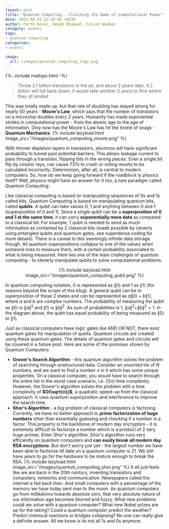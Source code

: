 ```yaml
---
layout: post
title: "Quantum Computing - Clutching the Game of Computational Power"
date: 2023-08-23 22:30:00 +0530
author: Parth Desai, Amogh Bhagwat, Srujan Wadkar
category: events
tags:
- quantum computing
categories:
- events

image:
  url: /images/quantum_computing_logo.png
---
```

{%- include mathjax.html -%}
> Throw 2.1 billion transistors in the air, and about 2 years later, 4.2 billion will fall back down, it would take another 2 years to find where they all landed.

This was totally made up, but that rate of doubling has stayed strong for nearly 50 years - **Moore's Law**, which says that the number of transistors on a microchip doubles every 2 years. Humanity has made exponential strides in computational power - from the atomic age to the age of information. Only now has the Moore's Law has hit the tiniest of snags - **Quantum Mechanics**. {% include lazyload.html image_src="/images/quantum_computing_moore.png" %}

With thinner depletion layers in transistors, electrons will have significant probability to tunnel past potential barriers. This allows leakage current to pass through a transistor, flipping bits in the wrong places. Even a single bit flip by cosmic rays, can cause 737s to crash or voting results to be calculated incorrectly. Determinism, after all, is central to modern computers. So, how do we keep going forward if the roadblock is physics itself? Well, physics might have an answer for it too, a new paradigm called Quantum Computing.

Like classical computing is based on manipulating sequences of 0s and 1s called bits, Quantum Computing is based on manipulating quantum bits, called **qubits**. A qubit can take values 0, 1 and anything between 0 and 1 (superposition of 0 and 1). Since a single qubit can be a **superposition of 0 and 1 at the same time**, it can carry **exponentially more data** as compared to a classical bit. For example, 1 qubit is needed to send as much information as contained by 2 classical bits (made possible by cleverly using entangled qubits and quantum gates, see superdense coding for more details). There is a caveat to this seemingly infinite data storage though. All quantum superpositions _collapse_ to one of the values when someone tries to measure them, with a certain probability associated to what is being measured. Here lies one of the main challenges of quantum computing - to cleverly manipulate qubits to solve computational problems.

<center>
{% include lazyload.html image_src="/images/quantum_computing_qubit.png" %}
</center>

In quantum computing notation, 0 is represented as $\|0 \rangle$ and 1 as $\|{1} \rangle$ (for reasons beyond the scope of this blog). A general qubit can be in superposition of these 2 states and can be represented as $a\|{0} \rangle + b\|{1} \rangle$, where $a$ and $b$ are complex numbers. The probability of measuring the qubit as $\|{0} \rangle$ is $\|a\|^2$ and $\|{1} \rangle$ is $\|b\|^2$. As sum of probabilities is 1, $\|a\|^2+\|b\|^2=1$. In the diagram above, the qubit has equal probability of being measured as $\|{0} \rangle$ or $\|{1} \rangle$.

Just as classical computers have logic gates like AND OR NOT, there exist quantum gates for manipulation of qubits. Quantum circuits are created using these quantum gates. The details of quantum gates and circuits will be covered in a future post. Here are some of the promises shown by Quantum Computers:
- **Grover's Search Algorithm** - this quantum algorithm solves the problem of searching through unstructured data. Consider an unsorted list of $N$ numbers, and we want to find a number $x$ in it which has some unique properties. On a classical computer, you would have to search through the entire list in the worst case scenario, i.e. $O(n)$ time complexity. However, the Grover's algorithm solves the problem with a time complexity of **$O(\sqrt{n})$**, a quadratic speed-up from the classical approach. It uses quantum superposition and interference to improve the search time.
- **Shor's Algorithm** - a big problem of classical computers is factoring. Currently, we have no better approach to **prime factorization of huge numbers** other than essentially guessing and checking if a number is a factor. This property is the backbone of modern day encryption - it is extremely difficult to factorize a number which is a product of 2 very huge primes. Enter Shor's algorithm. Shor's algorithm runs very efficiently on quantum computers and **can easily break all modern day RSA encryptions**. But don't worry just yet - the largest number we have been able to factorize till date on a quantum computer is 21. We still have years to go for the hardware to be mature enough to break the RSA.
{% include lazyload.html image_src="/images/quantum_computing_shor.png" %}
It all just feels like we are back in the 20th century, inventing transistors and computers; networks and communication. Newspapers called the internet a fad back then. And small computers with a percentage of the memory we have today sent man to the moon. As quantum computers go from millikelvins towards absolute zero, that very absolute nature of our information age becomes blurred and fuzzy. What new problems could we solve with a quantum computer? What new Nobel prizes are up for the taking? Could a quantum computer predict the weather? Predict chemical reactions or bridges collapsing? No one can really give a definite answer. All we know is its not all 1s and 0s anymore.
